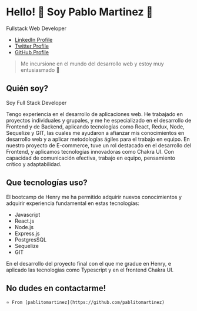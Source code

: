 # Hello! :wave: Soy Pablo Martinez 🌱   
Fullstack Web Developer	

* [LinkedIn Profile](https://www.linkedin.com/in/pablo-martinez-9b2991233/ "LinkedIn Profile")
* [Twitter Profile](https://twitter.com/pabloezze7 "Twitter Profile")
* [GitHub Profile](https://github.com/pablitomartinez "GitHub Profile")

> Me incursione en el mundo del desarrollo web y estoy muy entusiasmado 🚀

## Quién soy?

Soy Full Stack Developer

Tengo experiencia en el desarrollo de aplicaciones web. He trabajado en proyectos individuales y grupales, y me he especializado en el desarrollo de Frontend y de Backend, aplicando tecnologías como React, Redux, Node, Sequelize y GIT, las cuales me ayudaron a afianzar mis conocimientos en desarrollo web y a aplicar metodologías ágiles para el trabajo en equipo. En nuestro proyecto de E-commerce, tuve un rol destacado en el desarrollo del Frontend, y aplicamos tecnologías innovadoras como Chakra UI. Con capacidad de comunicación efectiva, trabajo en equipo, pensamiento crítico y adaptabilidad.


## Que tecnologías uso?

El bootcamp de Henry me ha permitido adquirir nuevos conocimientos y adquirir experiencia fundamental en estas  tecnologías:


* Javascript
* React.js
* Node.js
* Express.js
* PostgresSQL
* Sequelize
* GIT

En el desarrollo del proyecto final con el que me gradue en Henry, e aplicado las tecnologias como Typescript y en el frontend Chakra UI.


## No dudes en contactarme!




`⭐️ From [pablitomartinez](https://github.com/pablitomartinez)`

